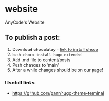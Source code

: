# website
AnyCode's Website

## To publish a post:
1. Download chocolatey - [link to install choco](chocolatey.org/install)
2. ```bash choco install hugo-extended ```
3. Add .md file to content/posts
4. Push changes to 'main'
5. After a while changes should be on our page!


### Usefull links
- https://github.com/panr/hugo-theme-terminal